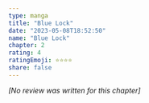 ```yaml
---
type: manga
title: "Blue Lock"
date: "2023-05-08T18:52:50"
name: "Blue Lock"
chapter: 2
rating: 4
ratingEmoji: ⭐️⭐️⭐️⭐️
share: false
---
```


*[No review was written for this chapter]*
